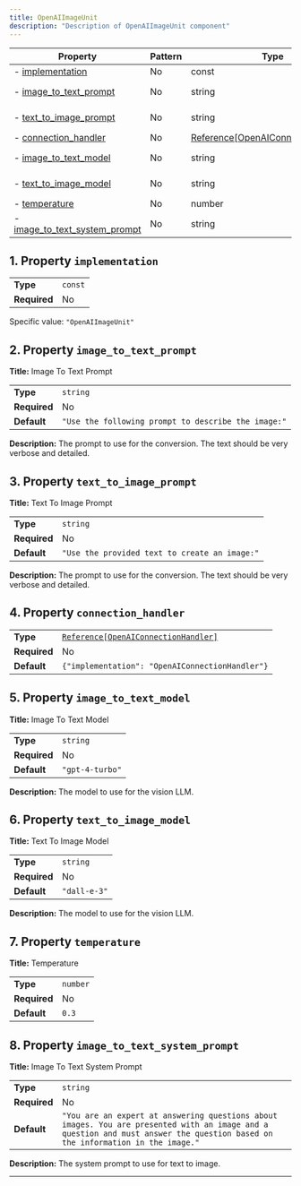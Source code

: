 ```yaml
---
title: OpenAIImageUnit
description: "Description of OpenAIImageUnit component"
---
```

| Property                                                       | Pattern | Type                               | Deprecated | Definition | Title/Description           |
| -------------------------------------------------------------- | ------- | ---------------------------------- | ---------- | ---------- | --------------------------- |
| - [implementation](#implementation )                           | No      | const                              | No         | -          | -                           |
| - [image_to_text_prompt](#image_to_text_prompt )               | No      | string                             | No         | -          | Image To Text Prompt        |
| - [text_to_image_prompt](#text_to_image_prompt )               | No      | string                             | No         | -          | Text To Image Prompt        |
| - [connection_handler](#connection_handler )                   | No      | [Reference[OpenAIConnectionHandler]](/docs/components/openaiconnectionhandler/overview) | No         | -          | -                           |
| - [image_to_text_model](#image_to_text_model )                 | No      | string                             | No         | -          | Image To Text Model         |
| - [text_to_image_model](#text_to_image_model )                 | No      | string                             | No         | -          | Text To Image Model         |
| - [temperature](#temperature )                                 | No      | number                             | No         | -          | Temperature                 |
| - [image_to_text_system_prompt](#image_to_text_system_prompt ) | No      | string                             | No         | -          | Image To Text System Prompt |

## <a name="implementation"></a>1. Property `implementation`

|              |         |
| ------------ | ------- |
| **Type**     | `const` |
| **Required** | No      |

Specific value: `"OpenAIImageUnit"`

## <a name="image_to_text_prompt"></a>2. Property `image_to_text_prompt`

**Title:** Image To Text Prompt

|              |                                                     |
| ------------ | --------------------------------------------------- |
| **Type**     | `string`                                            |
| **Required** | No                                                  |
| **Default**  | `"Use the following prompt to describe the image:"` |

**Description:** The prompt to use for the conversion. The text should be very verbose and detailed.

## <a name="text_to_image_prompt"></a>3. Property `text_to_image_prompt`

**Title:** Text To Image Prompt

|              |                                               |
| ------------ | --------------------------------------------- |
| **Type**     | `string`                                      |
| **Required** | No                                            |
| **Default**  | `"Use the provided text to create an image:"` |

**Description:** The prompt to use for the conversion. The text should be very verbose and detailed.

## <a name="connection_handler"></a>4. Property `connection_handler`

|              |                                                 |
| ------------ | ----------------------------------------------- |
| **Type**     | [`Reference[OpenAIConnectionHandler]`](/docs/components/openaiconnectionhandler/overview)            |
| **Required** | No                                              |
| **Default**  | `{"implementation": "OpenAIConnectionHandler"}` |

## <a name="image_to_text_model"></a>5. Property `image_to_text_model`

**Title:** Image To Text Model

|              |                 |
| ------------ | --------------- |
| **Type**     | `string`        |
| **Required** | No              |
| **Default**  | `"gpt-4-turbo"` |

**Description:** The model to use for the vision LLM.

## <a name="text_to_image_model"></a>6. Property `text_to_image_model`

**Title:** Text To Image Model

|              |              |
| ------------ | ------------ |
| **Type**     | `string`     |
| **Required** | No           |
| **Default**  | `"dall-e-3"` |

**Description:** The model to use for the vision LLM.

## <a name="temperature"></a>7. Property `temperature`

**Title:** Temperature

|              |          |
| ------------ | -------- |
| **Type**     | `number` |
| **Required** | No       |
| **Default**  | `0.3`    |

## <a name="image_to_text_system_prompt"></a>8. Property `image_to_text_system_prompt`

**Title:** Image To Text System Prompt

|              |                                                                                                                                                                               |
| ------------ | ----------------------------------------------------------------------------------------------------------------------------------------------------------------------------- |
| **Type**     | `string`                                                                                                                                                                      |
| **Required** | No                                                                                                                                                                            |
| **Default**  | `"You are an expert at answering questions about images. You are presented with an image and a question and must answer the question based on the information in the image."` |

**Description:** The system prompt to use for text to image.

----------------------------------------------------------------------------------------------------------------------------
